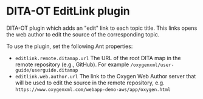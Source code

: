 # DITA-OT EditLink plugin

DITA-OT plugin which adds an "edit" link to each topic title. This links opens the web author to edit the source of the corresponding topic.

To use the plugin, set the following Ant properties:

* `editlink.remote.ditamap.url` The URL of the root DITA map in the remote repository (e.g., GitHub). For example `/oxygenxml/user-guide/userguide.ditamap`
* `editlink.web.author.url` The link to the Oxygen Web Author server that will be used to edit the source in the remote repository, e.g. `https://www.oxygenxml.com/webapp-demo-aws/app/oxygen.html`

 